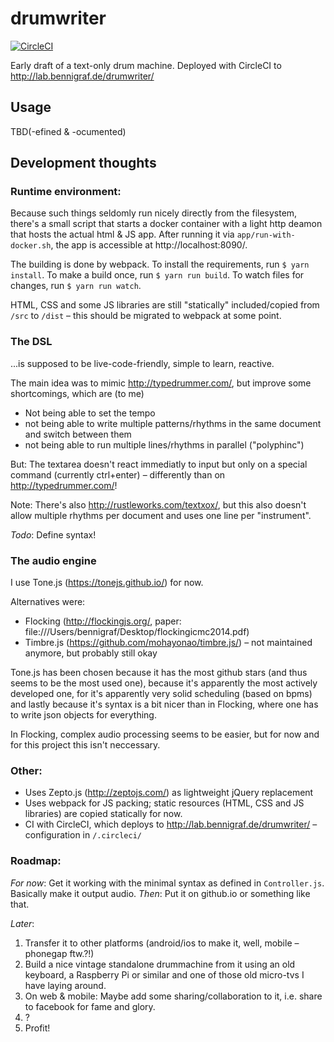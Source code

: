 # drumwriter

[![CircleCI](https://circleci.com/gh/bennigraf/drumwriter.svg?style=shield)](https://circleci.com/gh/bennigraf/drumwriter)

Early draft of a text-only drum machine. Deployed with CircleCI to http://lab.bennigraf.de/drumwriter/

## Usage

TBD(-efined & -ocumented)

## Development thoughts

### Runtime environment:

Because such things seldomly run nicely directly from the filesystem, there's a small script that starts a docker container with a light http deamon that hosts the actual html & JS app. After running it via `app/run-with-docker.sh`, the app is accessible at http://localhost:8090/.

The building is done by webpack. To install the requirements, run `$ yarn install`. To make a build once, run `$ yarn run build`. To watch files for changes, run `$ yarn run watch`. 

HTML, CSS and some JS libraries are still "statically" included/copied from `/src` to `/dist` – this should be migrated to webpack at some point.

### The DSL 

...is supposed to be live-code-friendly, simple to learn, reactive.

The main idea was to mimic http://typedrummer.com/, but improve some shortcomings, which are (to me)

 * Not being able to set the tempo
 * not being able to write multiple patterns/rhythms in the same document and switch between them
 * not being able to run multiple lines/rhythms in parallel ("polyphinc")

But: The textarea doesn't react immediatly to input but only on a special command (currently ctrl+enter) – differently than on http://typedrummer.com/!

Note: There's also http://rustleworks.com/textxox/, but this also doesn't allow multiple rhythms per document and uses one line per "instrument".

*Todo*: Define syntax!

### The audio engine

I use Tone.js (https://tonejs.github.io/) for now.

Alternatives were:

 * Flocking (http://flockingjs.org/, paper: file:///Users/bennigraf/Desktop/flockingicmc2014.pdf) 
 * Timbre.js (https://github.com/mohayonao/timbre.js/) – not maintained anymore, but probably still okay

Tone.js has been chosen because it has the most github stars (and thus seems to be the most used one), because it's apparently the most actively developed one, for it's apparently very solid scheduling (based on bpms) and lastly because it's syntax is a bit nicer than in Flocking, where one has to write json objects for everything. 

In Flocking, complex audio processing seems to be easier, but for now and for this project this isn't neccessary.

### Other:

 * Uses Zepto.js (http://zeptojs.com/) as lightweight jQuery replacement
 * Uses webpack for JS packing; static resources (HTML, CSS and JS libraries) are copied statically for now.
 * CI with CircleCI, which deploys to http://lab.bennigraf.de/drumwriter/ – configuration in `/.circleci/`
 
### Roadmap:

*For now*: Get it working with the minimal syntax as defined in `Controller.js`. Basically make it output audio. *Then*: Put it on github.io or something like that.

*Later*: 

 1. Transfer it to other platforms (android/ios to make it, well, mobile – phonegap ftw.?!)
 2. Build a nice vintage standalone drummachine from it using an old keyboard, a Raspberry Pi or similar and one of those old micro-tvs I have laying around.
 3. On web & mobile: Maybe add some sharing/collaboration to it, i.e. share to facebook for fame and glory.
 4. ?
 5. Profit!

